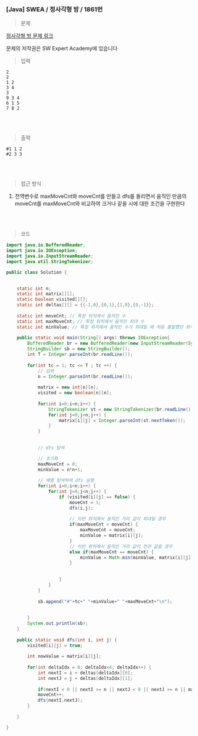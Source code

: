 <h3>[Java] SWEA / 정사각형 방 / 1861번 </h3>

> 문제
> 

[정사각형 방 문제 링크](https://swexpertacademy.com/main/solvingProblem/solvingProblem.do)

문제의 저작권은 SW Expert Academy에 있습니다

> 입력
> 

```
2
2
1 2
3 4
3
9 3 4
6 1 5
7 8 2
```

<br>
<br>

> 출력
> 

```
#1 1 2
#2 3 3
```

<br>
<br>

> 접근 방식
> 
1. 전역변수로 maxMoveCnt와 moveCnt를 만들고 dfs를 돌리면서 움직인 만큼의 moveCnt를 maxMoveCnt와 비교하여 크거나 같을 시에 대한 조건을 구현한다

<br>
<br>

> 코드
> 

```java
import java.io.BufferedReader;
import java.io.IOException;
import java.io.InputStreamReader;
import java.util.StringTokenizer;

public class Solution {

	
	static int n;
	static int matrix[][];
	static boolean visited[][];
	static int deltas[][] = {{-1,0},{0,1},{1,0},{0,-1}};
	
	static int moveCnt; // 특정 위치에서 움직인 수
	static int maxMoveCnt; // 특정 위치에서 움직인 최대 수 
	static int minValue; // 특정 위치에서 움직인 수가 최대일 때 처음 출발했던 위치의 값
	
	public static void main(String[] args) throws IOException{
		BufferedReader br = new BufferedReader(new InputStreamReader(System.in));
		StringBuilder sb = new StringBuilder();
		int T = Integer.parseInt(br.readLine());
		
		for(int tc = 1; tc <= T ; tc ++) {
			// 입력
			n = Integer.parseInt(br.readLine());
			
			matrix = new int[n][n];
			visited = new boolean[n][n];
			
			for(int i=0;i<n;i++) {
				StringTokenizer st = new StringTokenizer(br.readLine());
				for(int j=0;j<n;j++) {
					matrix[i][j] = Integer.parseInt(st.nextToken());
				}
			}
			
			
			// dfs 탐색

			// 초기화
			maxMoveCnt = 0;
			minValue = n*n+1;
			
			// 배열 탐색하여 dfs 실행
			for(int i=0;i<n;i++) {
				for(int j=0;j<n;j++) {
					if (visited[i][j] == false) {
						moveCnt = 1;
						dfs(i,j);
						
						// 이번 위치에서 움직인 거리 값이 최대일 경우 
						if(maxMoveCnt < moveCnt) {
							maxMoveCnt = moveCnt;
							minValue = matrix[i][j];
						}
						// 이번 위치에서 움직인 거리 값이 전과 같을 경우
						else if(maxMoveCnt == moveCnt) {
							minValue = Math.min(minValue, matrix[i][j]);
						}
						
						
					}
				}
			}
			
			sb.append("#"+tc+" "+minValue+" "+maxMoveCnt+"\n");
			
			
		}
		System.out.println(sb);
	}
	
	public static void dfs(int i, int j) {
		visited[i][j] = true;
		
		int nowValue = matrix[i][j];
		
		for(int deltaIdx = 0; deltaIdx<4; deltaIdx++) {
			int nextI = i + deltas[deltaIdx][0];
			int nextJ = j + deltas[deltaIdx][1];
			
			if(nextI < 0 || nextI >= n || nextJ < 0 || nextJ >= n || matrix[nextI][nextJ] - nowValue != 1) continue;
			moveCnt++;
			dfs(nextI,nextJ);
		}
		
	}

}
```
